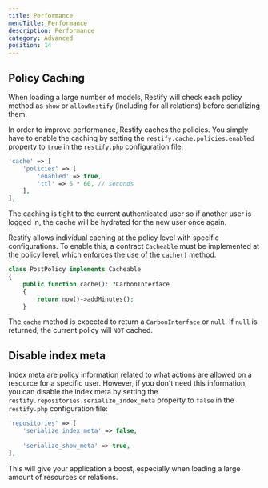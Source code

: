 ```yaml
---
title: Performance
menuTitle: Performance
description: Performance
category: Advanced
position: 14
---
```


## Policy Caching

When loading a large number of models, Restify will check each policy method as `show` or `allowRestify` (including for all relations) before serializing them.

In order to improve performance, Restify caches the policies. You simply have to enable the caching by setting the `restify.cache.policies.enabled` property to `true` in the `restify.php` configuration file:

```php
'cache' => [
    'policies' => [
        'enabled' => true,
        'ttl' => 5 * 60, // seconds
    ],
],
```

The caching is tight to the current authenticated user so if another user is logged in, the cache will be hydrated for the new user once again.

Restify allows individual caching at the policy level with specific configurations. To enable this, a contract `Cacheable` must be implemented at the policy level, which enforces the use of the `cache()` method.

``` php
class PostPolicy implements Cacheable
{
    public function cache(): ?CarbonInterface
    {
        return now()->addMinutes();
    }
```
The `cache` method is expected to return a `CarbonInterface` or `null`. If `null` is returned, the current policy will `NOT` cached.

## Disable index meta

Index meta are policy information related to what actions are allowed on a resource for a specific user. However, if you don't need this information, you can disable the index meta by setting the `restify.repositories.serialize_index_meta` property to `false` in the `restify.php` configuration file:

```php
'repositories' => [
    'serialize_index_meta' => false,
    
    'serialize_show_meta' => true,
],
```

This will give your application a boost, especially when loading a large amount of resources or relations.
